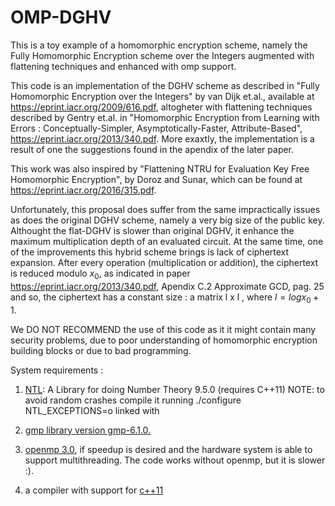 # OMP-DGHV
This is a toy example of a homomorphic encryption scheme, namely the Fully Homomorphic Encryption scheme over the Integers augmented with flattening techniques and enhanced with omp support.

This code is an implementation of the DGHV scheme as described in "Fully Homomorphic Encryption over the Integers"
by van Dijk et.al., available at https://eprint.iacr.org/2009/616.pdf, altogheter with flattening techniques described by 
Gentry et.al. in "Homomorphic Encryption from Learning with Errors : Conceptually-Simpler, Asymptotically-Faster, Attribute-Based",
https://eprint.iacr.org/2013/340.pdf. More exaxtly, the implementation is a result of one the suggestions found in the apendix
of the later paper.

This work was also inspired by "Flattening NTRU for Evaluation Key Free Homomorphic Encryption", by Doroz and Sunar, which can
be found at https://eprint.iacr.org/2016/315.pdf.

Unfortunately, this proposal does suffer from the same impractically issues as does the original DGHV scheme, namely a very big size of
the public key. Althought the flat-DGHV is slower than original DGHV, it enhance the maximum multiplication depth of an evaluated circuit.
At the same time, one of the improvements this hybrid scheme brings is lack of ciphertext expansion. After every operation (multiplication 
or addition), the ciphertext is reduced modulo $x_0$, as indicated in paper https://eprint.iacr.org/2013/340.pdf, Apendix C.2 Approximate GCD,
pag. 25 and so, the ciphertext has a constant size : a matrix l x l , where  $l = log x_0 + 1$. 

We DO NOT RECOMMEND the use of this code as it it might contain many security problems, due to poor understanding of homomorphic encryption
building blocks or due to bad programming. 

System requirements :

1. [NTL](http://www.shoup.net/ntl/): A Library for doing Number Theory 9.5.0 (requires C++11) NOTE: to avoid random crashes compile it running
./configure NTL_EXCEPTIONS=o linked with

2. [gmp library version gmp-6.1.0.](https://gmplib.org/)

3. [openmp 3.0](http://openmp.org/wp/), if speedup is desired and the hardware system is able to support multithreading.
The code works without openmp, but it is slower :).

4. a compiler with support for [c++11](https://en.wikipedia.org/wiki/C%2B%2B11)
